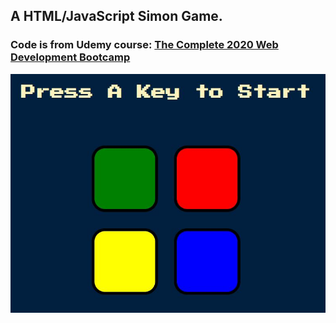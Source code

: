 ## A HTML/JavaScript Simon Game.
### Code is from Udemy course: [The Complete 2020 Web Development Bootcamp](https://www.udemy.com/course/the-complete-web-development-bootcamp)

![Capture](capture-simon_game.jpg)
